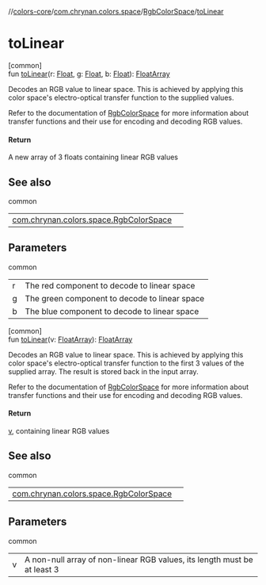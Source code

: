 //[colors-core](../../../index.md)/[com.chrynan.colors.space](../index.md)/[RgbColorSpace](index.md)/[toLinear](to-linear.md)

# toLinear

[common]\
fun [toLinear](to-linear.md)(r: [Float](https://kotlinlang.org/api/latest/jvm/stdlib/kotlin/-float/index.html), g: [Float](https://kotlinlang.org/api/latest/jvm/stdlib/kotlin/-float/index.html), b: [Float](https://kotlinlang.org/api/latest/jvm/stdlib/kotlin/-float/index.html)): [FloatArray](https://kotlinlang.org/api/latest/jvm/stdlib/kotlin/-float-array/index.html)

Decodes an RGB value to linear space. This is achieved by applying this color space's electro-optical transfer function to the supplied values.

Refer to the documentation of [RgbColorSpace](index.md) for more information about transfer functions and their use for encoding and decoding RGB values.

#### Return

A new array of 3 floats containing linear RGB values

## See also

common

| | |
|---|---|
| [com.chrynan.colors.space.RgbColorSpace](from-linear.md) |  |

## Parameters

common

| | |
|---|---|
| r | The red component to decode to linear space |
| g | The green component to decode to linear space |
| b | The blue component to decode to linear space |

[common]\
fun [toLinear](to-linear.md)(v: [FloatArray](https://kotlinlang.org/api/latest/jvm/stdlib/kotlin/-float-array/index.html)): [FloatArray](https://kotlinlang.org/api/latest/jvm/stdlib/kotlin/-float-array/index.html)

Decodes an RGB value to linear space. This is achieved by applying this color space's electro-optical transfer function to the first 3 values of the supplied array. The result is stored back in the input array.

Refer to the documentation of [RgbColorSpace](index.md) for more information about transfer functions and their use for encoding and decoding RGB values.

#### Return

[v](to-linear.md), containing linear RGB values

## See also

common

| | |
|---|---|
| [com.chrynan.colors.space.RgbColorSpace](from-linear.md) |  |

## Parameters

common

| | |
|---|---|
| v | A non-null array of non-linear RGB values, its length must be at least 3 |
